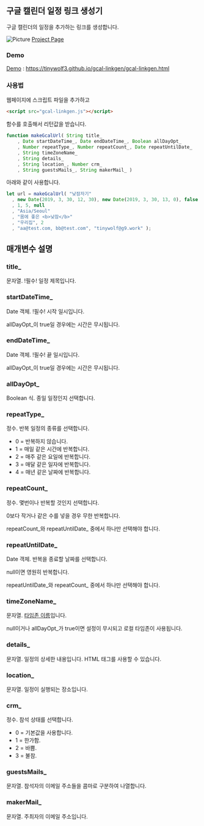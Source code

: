 ## 구글 캘린더 일정 링크 생성기

구글 캘린더의 일정을 추가하는 링크를 생성합니다.

![Picture](https://repository-images.githubusercontent.com/184148851/a13e9400-6b1c-11e9-8c97-7238a3933902)
[Project Page](https://tinywolf3.github.io/gcal-linkgen/)

### Demo

[Demo](https://tinywolf3.github.io/gcal-linkgen/gcal-linkgen.html) : https://tinywolf3.github.io/gcal-linkgen/gcal-linkgen.html

### 사용법

웹페이지에 스크립트 파일을 추가하고

```html
<script src="gcal-linkgen.js"></script>
```

함수를 호출해서 리턴값을 받습니다.

```javascript
function makeGcalUrl( String title_
	, Date startDateTime_, Date endDateTime_, Boolean allDayOpt_
	, Number repeatType_, Number repeatCount_, Date repeatUntilDate_
	, String timeZoneName_
	, String details_
	, String location_, Number crm_
	, String guestsMails_, String makerMail_ )
```

아래와 같이 사용합니다.

```javascript
let url = makeGcalUrl( "낮잠자기"
  , new Date(2019, 3, 30, 12, 30), new Date(2019, 3, 30, 13, 0), false
  , 1, 5, null
  , "Asia/Seoul"
  , "몸에 좋은 <b>낮잠</b>"
  , "우리집", 2
  , "aa@test.com, bb@test.com", "tinywolf@g9.work" );
```

## 매개변수 설명

### title_

문자열. !필수! 일정 제목입니다.

### startDateTime_

Date 객체. !필수! 시작 일시입니다.

allDayOpt_이 true일 경우에는 시간은 무시됩니다.

### endDateTime_

Date 객체. !필수! 끝 일시입니다.

allDayOpt_이 true일 경우에는 시간은 무시됩니다.

### allDayOpt_

Boolean 식. 종일 일정인지 선택합니다.

### repeatType_

정수. 반복 일정의 종류를 선택합니다.

* 0 = 반복하지 않습니다.
* 1 = 매일 같은 시간에 반복합니다.
* 2 = 매주 같은 요일에 반복합니다.
* 3 = 매달 같은 일자에 반복합니다.
* 4 = 매년 같은 날짜에 반복합니다.

### repeatCount_

정수. 몇번이나 반복할 것인지 선택합니다.

0보다 작거나 같은 수를 넣을 경우 무한 반복합니다.

repeatCount_와 repeatUntilDate_ 중에서 하나만 선택해야 합니다.

### repeatUntilDate_

Date 객체. 반복을 종료할 날짜를 선택합니다.

null이면 영원히 반복합니다.

repeatUntilDate_와 repeatCount_ 중에서 하나만 선택해야 합니다.

### timeZoneName_

문자열. [타임존 이름](https://en.wikipedia.org/wiki/List_of_tz_database_time_zones)입니다.

null이거나 allDayOpt_가 true이면 설정이 무시되고 로컬 타임존이 사용됩니다.

### details_

문자열. 일정의 상세한 내용입니다.
HTML 태그를 사용할 수 있습니다.

### location_

문자열. 일정이 실행되는 장소입니다.

### crm_

정수. 참석 상태를 선택합니다.

* 0 = 기본값을 사용합니다.
* 1 = 한가함.
* 2 = 바쁨.
* 3 = 불참.

### guestsMails_

문자열. 참석자의 이메일 주소들을 콤마로 구분하여 나열합니다.

### makerMail_

문자열. 주최자의 이메일 주소입니다.

